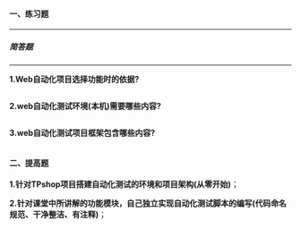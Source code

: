 

#### 一、练习题

---

##### 简答题

---

**1.Web自动化项目选择功能时的依据?**

```python

```

**2.web自动化测试环境(本机)需要哪些内容?**

```python

```

**3.web自动化测试项目框架包含哪些内容?**

```python

```



#### 二、提高题

**1.针对TPshop项目搭建自动化测试的环境和项目架构(从零开始)**；

**2.针对课堂中所讲解的功能模块，自己独立实现自动化测试脚本的编写(代码命名规范、干净整洁、有注释)**；



